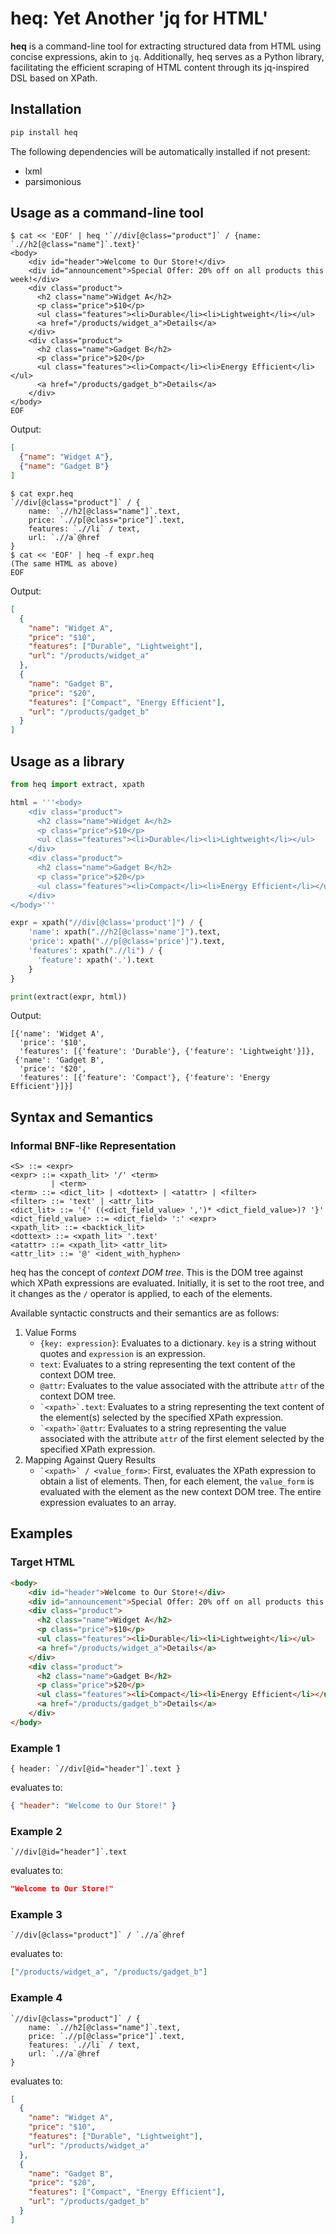 # heq: Yet Another 'jq for HTML'
**heq** is a command-line tool for extracting structured data from HTML using concise expressions, akin to `jq`. Additionally, heq serves as a Python library, facilitating the efficient scraping of HTML content through its jq-inspired DSL based on XPath.

<!--
## Goal and Non-Goals
heq is not intended to replicate `jq`'s full functionality for HTML. The rationale is simple: once HTML is converted to JSON, users can utilize the comprehensive features of any existing tool operating on JSON -- most notably, `jq` -- for advanced JSON operations. Therefore, `heq` focuses on offering a way to efficiently transform HTML into JSON, with its jq-inspired DSL that leverages XPath.
-->

## Installation
```sh
pip install heq
```

The following dependencies will be automatically installed if not present:

 * lxml
 * parsimonious

## Usage as a command-line tool
```console
$ cat << 'EOF' | heq '`//div[@class="product"]` / {name: `.//h2[@class="name"]`.text}'
<body>
    <div id="header">Welcome to Our Store!</div>
    <div id="announcement">Special Offer: 20% off on all products this week!</div>
    <div class="product">
      <h2 class="name">Widget A</h2>
      <p class="price">$10</p>
      <ul class="features"><li>Durable</li><li>Lightweight</li></ul>
      <a href="/products/widget_a">Details</a>
    </div>
    <div class="product">
      <h2 class="name">Gadget B</h2>
      <p class="price">$20</p>
      <ul class="features"><li>Compact</li><li>Energy Efficient</li></ul>
      <a href="/products/gadget_b">Details</a>
    </div>
</body>
EOF
```

Output:

```json
[
  {"name": "Widget A"},
  {"name": "Gadget B"}
]
```

```console
$ cat expr.heq
`//div[@class="product"]` / {
    name: `.//h2[@class="name"]`.text,
    price: `.//p[@class="price"]`.text,
    features: `.//li` / text,
    url: `.//a`@href
}
$ cat << 'EOF' | heq -f expr.heq
(The same HTML as above)
EOF
```

Output:

```json
[
  {
    "name": "Widget A",
    "price": "$10",
    "features": ["Durable", "Lightweight"],
    "url": "/products/widget_a"
  },
  {
    "name": "Gadget B",
    "price": "$20",
    "features": ["Compact", "Energy Efficient"],
    "url": "/products/gadget_b"
  }
]
```

## Usage as a library
```python
from heq import extract, xpath

html = '''<body>
    <div class="product">
      <h2 class="name">Widget A</h2>
      <p class="price">$10</p>
      <ul class="features"><li>Durable</li><li>Lightweight</li></ul>
    </div>
    <div class="product">
      <h2 class="name">Gadget B</h2>
      <p class="price">$20</p>
      <ul class="features"><li>Compact</li><li>Energy Efficient</li></ul>
    </div>
</body>'''

expr = xpath("//div[@class='product']") / {
    'name': xpath(".//h2[@class='name']").text,
    'price': xpath(".//p[@class='price']").text,
    'features': xpath(".//li") / {
      'feature': xpath('.').text
    }
}

print(extract(expr, html))
```

Output:

```
[{'name': 'Widget A',
  'price': '$10',
  'features': [{'feature': 'Durable'}, {'feature': 'Lightweight'}]},
 {'name': 'Gadget B',
  'price': '$20',
  'features': [{'feature': 'Compact'}, {'feature': 'Energy Efficient'}]}]
```

## Syntax and Semantics
### Informal BNF-like Representation
```
<S> ::= <expr>
<expr> ::= <xpath_lit> '/' <term>
         | <term>
<term> ::= <dict_lit> | <dottext> | <atattr> | <filter>
<filter> ::= 'text' | <attr_lit>
<dict_lit> ::= '{' ((<dict_field_value> ',')* <dict_field_value>)? '}'
<dict_field_value> ::= <dict_field> ':' <expr>
<xpath_lit> ::= <backtick_lit>
<dottext> ::= <xpath_lit> '.text'
<atattr> ::= <xpath_lit> <attr_lit>
<attr_lit> ::= '@' <ident_with_hyphen>
```

heq has the concept of *context DOM tree*. This is the DOM tree against which XPath expressions are evaluated. Initially, it is set to the root tree, and it changes as the `/` operator is applied, to each of the elements.

Available syntactic constructs and their semantics are as follows:

 1. Value Forms
    * `{key: expression}`: Evaluates to a dictionary. `key` is a string without quotes and `expression` is an expression.
    * `text`: Evaluates to a string representing the text content of the context DOM tree.
    * `@attr`: Evaluates to the value associated with the attribute `attr` of the context DOM tree.
    * `` `<xpath>`.text ``: Evaluates to a string representing the text content of the element(s) selected by the specified XPath expression.
    * `` `<xpath>`@attr ``: Evaluates to a string representing the value associated with the attribute `attr` of the first element selected by the specified XPath expression.
 2. Mapping Against Query Results
    * `` `<xpath>` / <value_form> ``: First, evaluates the XPath expression to obtain a list of elements. Then, for each element, the `value_form` is evaluated with the element as the new context DOM tree. The entire expression evaluates to an array.

## Examples
### Target HTML
```html
<body>
    <div id="header">Welcome to Our Store!</div>
    <div id="announcement">Special Offer: 20% off on all products this week!</div>
    <div class="product">
      <h2 class="name">Widget A</h2>
      <p class="price">$10</p>
      <ul class="features"><li>Durable</li><li>Lightweight</li></ul>
      <a href="/products/widget_a">Details</a>
    </div>
    <div class="product">
      <h2 class="name">Gadget B</h2>
      <p class="price">$20</p>
      <ul class="features"><li>Compact</li><li>Energy Efficient</li></ul>
      <a href="/products/gadget_b">Details</a>
    </div>
</body>
```

### Example 1
```
{ header: `//div[@id="header"]`.text }
```

evaluates to:

```json
{ "header": "Welcome to Our Store!" }
```


### Example 2
```
`//div[@id="header"]`.text
```

evaluates to:

```json
"Welcome to Our Store!"
```

### Example 3
```
`//div[@class="product"]` / `.//a`@href
```

evaluates to:

```json
["/products/widget_a", "/products/gadget_b"]
```

### Example 4
```
`//div[@class="product"]` / {
    name: `.//h2[@class="name"]`.text,
    price: `.//p[@class="price"]`.text,
    features: `.//li` / text,
    url: `.//a`@href
}
```

evaluates to:

```json
[
  {
    "name": "Widget A",
    "price": "$10",
    "features": ["Durable", "Lightweight"],
    "url": "/products/widget_a"
  },
  {
    "name": "Gadget B",
    "price": "$20",
    "features": ["Compact", "Energy Efficient"],
    "url": "/products/gadget_b"
  }
]
```
